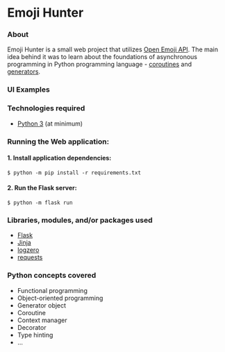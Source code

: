 # Emoji Hunter

### About

Emoji Hunter is a small web project that utilizes [Open Emoji API](https://emoji-api.com/emojis). The main idea behind it was to learn about the foundations of asynchronous programming in Python programming language - [coroutines](https://docs.python.org/3/library/asyncio-task.html) and [generators](https://docs.python.org/3/howto/functional.html).

### UI Examples


### Technologies required

+ [Python 3](https://www.python.org/downloads/release/python-3105/) (at minimum)

### Running the Web application:

#### 1. Install application dependencies:

```shell
$ python -m pip install -r requirements.txt
```

#### 2. Run the Flask server:

```shell
$ python -m flask run
```

### Libraries, modules, and/or packages used

+ [Flask](https://flask.palletsprojects.com/en/2.1.x/)
+ [Jinja](https://jinja.palletsprojects.com/en/3.1.x/)
+ [logzero](https://logzero.readthedocs.io/en/latest/)
+ [requests](https://pypi.org/project/requests/)


### Python concepts covered

+ Functional programming
+ Object-oriented programming
+ Generator object
+ Coroutine
+ Context manager
+ Decorator
+ Type hinting
+ ...
